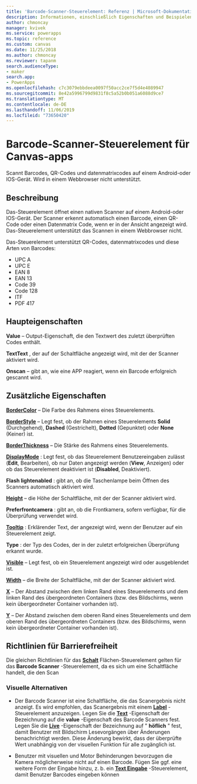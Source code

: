 ```yaml
---
title: 'Barcode-Scanner-Steuerelement: Referenz | Microsoft-Dokumentation'
description: Informationen, einschließlich Eigenschaften und Beispielen, über das Barcode Scanner-Steuerelement
author: chmoncay
manager: kvivek
ms.service: powerapps
ms.topic: reference
ms.custom: canvas
ms.date: 11/25/2018
ms.author: chmoncay
ms.reviewer: tapanm
search.audienceType:
- maker
search.app:
- PowerApps
ms.openlocfilehash: c7c3079ebbdeea0097f50acc2ce7f5d4e4089947
ms.sourcegitcommit: 8e42a5996799d9831f8c5a52b0b051a6088d9ce7
ms.translationtype: MT
ms.contentlocale: de-DE
ms.lasthandoff: 11/06/2019
ms.locfileid: "73650420"
---
```

# <a name="barcode-scanner-control-for-canvas-apps"></a>Barcode-Scanner-Steuerelement für Canvas-apps

Scannt Barcodes, QR-Codes und datenmatrixcodes auf einem Android-oder IOS-Gerät. Wird in einem Webbrowser nicht unterstützt.

## <a name="description"></a>Beschreibung

Das-Steuerelement öffnet einen nativen Scanner auf einem Android-oder IOS-Gerät. Der Scanner erkennt automatisch einen Barcode, einen QR-Code oder einen Datenmatrix Code, wenn er in der Ansicht angezeigt wird. Das-Steuerelement unterstützt das Scannen in einem Webbrowser nicht.

Das-Steuerelement unterstützt QR-Codes, datenmatrixcodes und diese Arten von Barcodes:

- UPC A
- UPC E
- EAN 8
- EAN 13
- Code 39
- Code 128
- ITF
- PDF 417

## <a name="key-properties"></a>Haupteigenschaften

**Value** – Output-Eigenschaft, die den Textwert des zuletzt überprüften Codes enthält.

**TextText** , der auf der Schaltfläche angezeigt wird, mit der der Scanner aktiviert wird.

**Onscan** – gibt an, wie eine APP reagiert, wenn ein Barcode erfolgreich gescannt wird.

## <a name="additional-properties"></a>Zusätzliche Eigenschaften

**[BorderColor](properties-color-border.md)** – Die Farbe des Rahmens eines Steuerelements.

**[BorderStyle](properties-color-border.md)** – Legt fest, ob der Rahmen eines Steuerelements **Solid** (Durchgehend), **Dashed** (Gestrichelt), **Dotted** (Gepunktet) oder **None** (Keiner) ist.

**[BorderThickness](properties-color-border.md)** – Die Stärke des Rahmens eines Steuerelements.

**[DisplayMode](properties-core.md)** : Legt fest, ob das Steuerelement Benutzereingaben zulässt (**Edit**, Bearbeiten), ob nur Daten angezeigt werden (**View**, Anzeigen) oder ob das Steuerelement deaktiviert ist (**Disabled**, Deaktiviert).

**Flash lightenabled** : gibt an, ob die Taschenlampe beim Öffnen des Scanners automatisch aktiviert wird.

**[Height](properties-size-location.md)** – die Höhe der Schaltfläche, mit der der Scanner aktiviert wird.

**Preferfrontcamera** : gibt an, ob die Frontkamera, sofern verfügbar, für die Überprüfung verwendet wird.

**[Tooltip](properties-core.md)** : Erklärender Text, der angezeigt wird, wenn der Benutzer auf ein Steuerelement zeigt.

**Type** : der Typ des Codes, der in der zuletzt erfolgreichen Überprüfung erkannt wurde.

**[Visible](properties-core.md)** – Legt fest, ob ein Steuerelement angezeigt wird oder ausgeblendet ist.

**[Width](properties-size-location.md)** – die Breite der Schaltfläche, mit der der Scanner aktiviert wird.

**[X](properties-size-location.md)** – Der Abstand zwischen dem linken Rand eines Steuerelements und dem linken Rand des übergeordneten Containers (bzw. des Bildschirms, wenn kein übergeordneter Container vorhanden ist).

**[Y](properties-size-location.md)** – Der Abstand zwischen dem oberen Rand eines Steuerelements und dem oberen Rand des übergeordneten Containers (bzw. des Bildschirms, wenn kein übergeordneter Container vorhanden ist).

## <a name="accessibility-guidelines"></a>Richtlinien für Barrierefreiheit
Die gleichen Richtlinien für das **[Schalt](control-button.md)** Flächen-Steuerelement gelten für das **Barcode Scanner** -Steuerelement, da es sich um eine Schaltfläche handelt, die den Scan

### <a name="visual-alternatives"></a>Visuelle Alternativen
* Der Barcode Scanner ist eine Schaltfläche, die das Scanergebnis nicht anzeigt. Es wird empfohlen, das Scanergebnis mit einem **[Label](control-text-box.md)** -Steuerelement anzuzeigen. Legen Sie die **[Text](properties-core.md)** -Eigenschaft der Bezeichnung auf die **value** -Eigenschaft des Barcode Scanners fest. Legen Sie die **[Live](properties-accessibility.md)** -Eigenschaft der Bezeichnung auf " **höflich** " fest, damit Benutzer mit Bildschirm Lesevorgängen über Änderungen benachrichtigt werden. Diese Änderung bewirkt, dass der überprüfte Wert unabhängig von der visuellen Funktion für alle zugänglich ist.

* Benutzer mit visuellen und Motor Behinderungen bevorzugen die Kamera möglicherweise nicht auf einen Barcode. Fügen Sie ggf. eine weitere Form der Eingabe hinzu, z. b. ein **[Text Eingabe](control-text-input.md)** -Steuerelement, damit Benutzer Barcodes eingeben können
